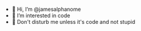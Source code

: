 - 👋 Hi, I’m @jamesalphanome
- 🌱 I’m interested in code 
- 👀 Don't disturb me unless it's code and not stupid

<!---
jamesalphanome/jamesalphanome is a ✨ special ✨ repository because its `README.md` (this file) appears on your GitHub profile.
You can click the Preview link to take a look at your changes.
--->

